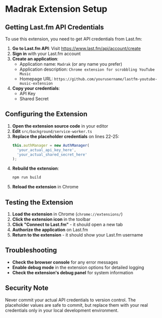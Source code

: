 # Madrak Extension Setup

## Getting Last.fm API Credentials

To use this extension, you need to get API credentials from Last.fm:

1. **Go to Last.fm API**: Visit https://www.last.fm/api/account/create
2. **Sign in** with your Last.fm account
3. **Create an application**:
   - Application name: `Madrak` (or any name you prefer)
   - Application description: `Chrome extension for scrobbling YouTube Music`
   - Homepage URL: `https://github.com/yourusername/lastfm-youtube-music-extension`
4. **Copy your credentials**:
   - API Key
   - Shared Secret

## Configuring the Extension

1. **Open the extension source code** in your editor
2. **Edit** `src/background/service-worker.ts`
3. **Replace the placeholder credentials** on lines 22-25:
   ```typescript
   this.authManager = new AuthManager(
     'your_actual_api_key_here', 
     'your_actual_shared_secret_here'
   );
   ```
4. **Rebuild the extension**:
   ```bash
   npm run build
   ```
5. **Reload the extension** in Chrome

## Testing the Extension

1. **Load the extension** in Chrome (`chrome://extensions/`)
2. **Click the extension icon** in the toolbar
3. **Click "Connect to Last.fm"** - it should open a new tab
4. **Authorize the application** on Last.fm
5. **Return to the extension** - it should show your Last.fm username

## Troubleshooting

- **Check the browser console** for any error messages
- **Enable debug mode** in the extension options for detailed logging
- **Check the extension's debug panel** for system information

## Security Note

Never commit your actual API credentials to version control. The placeholder values are safe to commit, but replace them with your real credentials only in your local development environment.

